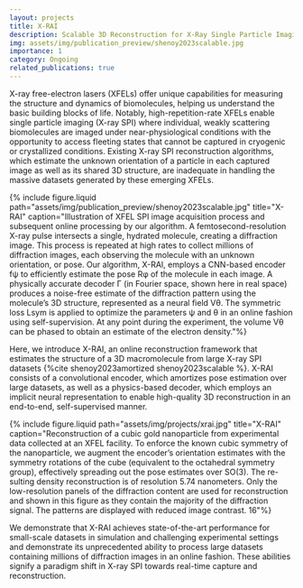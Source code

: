 ```yaml
---
layout: projects
title: X-RAI
description: Scalable 3D Reconstruction for X-Ray Single Particle Imaging Based on Online Machine Learning
img: assets/img/publication_preview/shenoy2023scalable.jpg
importance: 1
category: Ongoing
related_publications: true
---
```

X-ray free-electron lasers (XFELs) offer unique capabilities for measuring the structure and dynamics of biomolecules, helping us understand the basic building blocks of life. Notably, high-repetition-rate XFELs enable single particle imaging (X-ray SPI) where individual, weakly scattering biomolecules are imaged under near-physiological conditions with the opportunity to access fleeting states that cannot be captured in cryogenic or crystallized conditions. Existing X-ray SPI reconstruction algorithms, which estimate the unknown orientation of a particle in each captured image as well as its shared 3D structure, are inadequate in handling the massive datasets generated by these emerging XFELs.

{% include figure.liquid path="assets/img/publication_preview/shenoy2023scalable.jpg" title="X-RAI" caption="Illustration of XFEL SPI image acquisition process and subsequent online processing by our algorithm. A femtosecond-resolution X-ray pulse intersects a single, hydrated
molecule, creating a diffraction image. This process is repeated at high rates to collect millions of diffraction images, each observing the molecule with an unknown orientation, or pose.
Our algorithm, X-RAI, employs a CNN-based encoder fψ to efficiently estimate the pose Rφ
of the molecule in each image. A physically accurate decoder Γ (in Fourier space, shown here
in real space) produces a noise-free estimate of the diffraction pattern using the molecule’s 3D
structure, represented as a neural field Vθ. The symmetric loss Lsym is applied to optimize the
parameters ψ and θ in an online fashion using self-supervision. At any point during the experiment, the volume Vθ can be phased to obtain an estimate of the electron density."%}

Here, we introduce X-RAI, an online reconstruction framework that estimates the structure of a 3D macromolecule from large X-ray SPI datasets {%cite shenoy2023amortized shenoy2023scalable %}. X-RAI consists of a convolutional encoder, which amortizes pose estimation over large datasets, as well as a physics-based decoder, which employs an implicit neural representation to enable high-quality 3D reconstruction in an end-to-end, self-supervised manner.

{% include figure.liquid path="assets/img/projects/xrai.jpg" title="X-RAI" caption="Reconstruction of a cubic gold nanoparticle from experimental data collected at an
XFEL facility. To enforce the known cubic symmetry of the nanoparticle, we augment
the encoder’s orientation estimates with the symmetry rotations of the cube (equivalent to the
octahedral symmetry group), effectively spreading out the pose estimates over SO(3). The re-
sulting density reconstruction is of resolution 5.74 nanometers. Only the low-resolution panels
of the diffraction content are used for reconstruction and shown in this figure as they contain
the majority of the diffraction signal. The patterns are displayed with reduced image contrast.
16"%}

We demonstrate that X-RAI achieves state-of-the-art performance for small-scale datasets in simulation and challenging experimental settings and demonstrate its unprecedented ability to process large datasets containing millions of diffraction images in an online fashion. These abilities signify a paradigm shift in X-ray SPI towards real-time capture and reconstruction.
